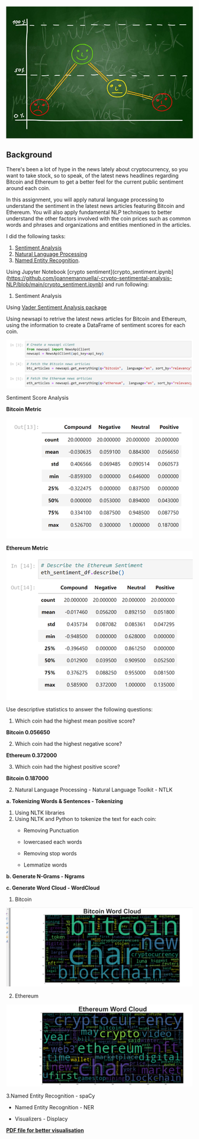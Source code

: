 ![Stock Sentiment](https://github.com/joannemannuella/-crypto-sentimental-analysis-NLP/blob/main/images/sentimental.jpeg)

## Background

There's been a lot of hype in the news lately about cryptocurrency, so you want to take stock, so to speak, of the latest news headlines regarding Bitcoin and Ethereum to get a better feel for the current public sentiment around each coin.

In this assignment, you will apply natural language processing to understand the sentiment in the latest news articles featuring Bitcoin and Ethereum. You will also apply fundamental NLP techniques to better understand the other factors involved with the coin prices such as common words and phrases and organizations and entities mentioned in the articles.

I did the following tasks:

1. [Sentiment Analysis](#1---Sentiment-Analysis)
2. [Natural Language Processing](#2---Natural-Language-Processing)
3. [Named Entity Recognition](#3---Named-Entity-Recognition).

Using Jupyter Notebook [crypto sentiment](crypto_sentiment.ipynb](https://github.com/joannemannuella/-crypto-sentimental-analysis-NLP/blob/main/crypto_sentiment.ipynb) and run following:


1. Sentiment Analysis

Using [Vader Sentiment Analysis package](https://www.nltk.org/howto/sentiment.html)

Using newsapi to retrive the latest news articles for Bitcoin and Ethereum, using the information to create a DataFrame of sentiment scores for each coin.

![API](images/API.png)


Sentiment Score Analysis

**Bitcoin Metric**

![BTC](images/btc_metrics.png)

**Ethereum Metric**
![ETH](images/eth_metrics.png)

Use descriptive statistics to answer the following questions:
1. Which coin had the highest mean positive score?

**Bitcoin 0.056650**

2. Which coin had the highest negative score?

**Ethereum 0.372000**

3. Which coin had the highest positive score?

**Bitcoin 0.187000**

2. Natural Language Processing - Natural Language Toolkit - NTLK

**a. Tokenizing Words & Sentences - Tokenizing**

 1. Using NLTK libraries
 2. Using NLTK and Python to tokenize the text for each coin:
    * Removing Punctuation
    
    * lowercased each words
    
    * Removing stop words
    
    * Lemmatize words
    


**b. Generate N-Grams - Ngrams**


**c. Generate Word Cloud - WordCloud**

 1. Bitcoin
 
 ![btccloud](images/bitcoin_wordcloud.png)
 
 2. Ethereum
 
 ![ethcloud](images/eth_worldcloud.png)


3.Named Entity Recognition - spaCy

  * Named Entity Recognition - NER
    
  * Visualizers - Displacy


**[PDF file for better visualisation](https://github.com/joannemannuella/-crypto-sentimental-analysis-NLP/blob/main/crypto_senti%E2%80%A6%20(2)%20-%20JupyterLab.pdf)**
